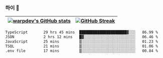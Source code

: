 
### 하이 👋
[![warpdev's GitHub stats](https://github-readme-stats.vercel.app/api?username=warpdev&show_icons=true&theme=vue-dark)](#) |[![GitHub Streak](https://github-readme-streak-stats.herokuapp.com/?user=warpdev&theme=dark)](#)
--- | --- |
<!--START_SECTION:waka-->

```txt
TypeScript       29 hrs 45 mins  █████████████████████▓░░░   86.99 %
JSON             2 hrs 12 mins   █▓░░░░░░░░░░░░░░░░░░░░░░░   06.46 %
JavaScript       25 mins         ▒░░░░░░░░░░░░░░░░░░░░░░░░   01.23 %
TSQL             21 mins         ▒░░░░░░░░░░░░░░░░░░░░░░░░   01.06 %
.env file        17 mins         ▒░░░░░░░░░░░░░░░░░░░░░░░░   00.84 %
```

<!--END_SECTION:waka-->

<!--
**warpdev/warpdev** is a ✨ _special_ ✨ repository because its `README.md` (this file) appears on your GitHub profile.

Here are some ideas to get you started:

- 🔭 I’m currently working on ...
- 🌱 I’m currently learning ...
- 👯 I’m looking to collaborate on ...
- 🤔 I’m looking for help with ...
- 💬 Ask me about ...
- 📫 How to reach me: ...
- 😄 Pronouns: ...
- ⚡ Fun fact: ...
-->

